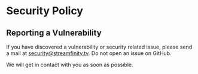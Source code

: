 # Security Policy

## Reporting a Vulnerability

If you have discovered a vulnerability or security related issue, please send a mail at [security@streamfinity.tv](security@streamfinity.tv). Do not open an issue on GitHub.

We will get in contact with you as soon as possible.

